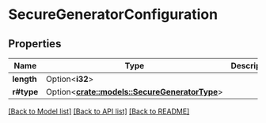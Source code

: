 # SecureGeneratorConfiguration

## Properties

Name | Type | Description | Notes
------------ | ------------- | ------------- | -------------
**length** | Option<**i32**> |  | [optional]
**r#type** | Option<[**crate::models::SecureGeneratorType**](SecureGeneratorType.md)> |  | [optional]

[[Back to Model list]](../README.md#documentation-for-models) [[Back to API list]](../README.md#documentation-for-api-endpoints) [[Back to README]](../README.md)


